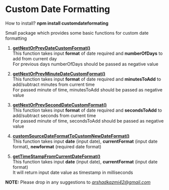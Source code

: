 Custom Date Formatting
======================

How to install?
<b>npm install customdateformating</b>

Small package which provides some basic functions for custom date formatting

1. <b><u>getNextOrPrevDateCustomFormat()</u></b><br>
    This function takes input <b>format</b> of date required and <b>numberOfDays</b> to add from current day<br>
    For previous days numberOfDays should be passed as negative value<br>

2. <b><u>getNextOrPrevMinuteDateCustomFormat()</u></b><br>
    This function takes input <b>format</b> of date required and <b>minutesToAdd</b> to add/subtract minutes from current time<br>
    For passed minute of time, minutesToAdd should be passed as negative value<br>

3. <b><u>getNextOrPrevSecondDateCustomFormat()</u></b><br>
   This function takes input <b>format</b> of date required and <b>secondsToAdd</b> to add/subtract seconds from current time<br>
   For passed minute of time, secondsToAdd should be passed as negative value<br>

4. <b><u>customSourceDateFormatToCustomNewDateFormat()</u></b><br>
    This function takes input <b>date</b> (input date), <b>currentFormat</b> (input date format), <b>newformat</b> (required date format)<br>

5. <b><u>getTimeStampFromCurrentDateFormat()</u></b><br>
    This function takes input <b>date</b> (input date), <b>currentFormat</b> (input date format)<br>
    It will return input date value as timestamp in milliseconds<br>


<b>NOTE:</b> Please drop in any suggestions to <i>arshadkazmi42@gmail.com</i>

